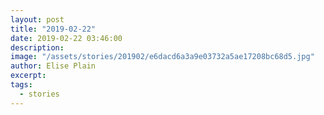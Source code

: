 ```yaml
---
layout: post
title: "2019-02-22"
date: 2019-02-22 03:46:00
description: 
image: "/assets/stories/201902/e6dacd6a3a9e03732a5ae17208bc68d5.jpg"
author: Elise Plain
excerpt: 
tags: 
  - stories
---
```



<p></p>
